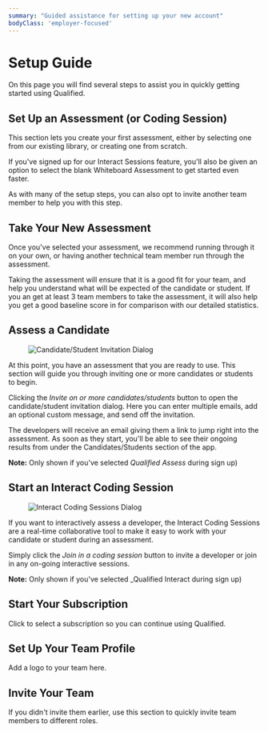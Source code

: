 ```yaml
---
summary: "Guided assistance for setting up your new account"
bodyClass: 'employer-focused'
---
```


# Setup Guide

On this page you will find several steps to assist you in quickly getting started using Qualified.

## Set Up an Assessment (or Coding Session)

This section lets you create your first assessment, either by selecting one from our existing library, or creating one from scratch.

If you've signed up for our Interact Sessions feature, you'll also be given an option to select the blank Whiteboard Assessment to get started even faster.

As with many of the setup steps, you can also opt to invite another team member to help you with this step.

## Take Your New Assessment

Once you've selected your assessment, we recommend running through it on your own, or having another technical team member run through the assessment.

Taking the assessment will ensure that it is a good fit for your team, and help you understand what will be expected of the candidate or student. If you an get at least 3 team members to take the assessment, it will also help you get a good baseline score in for comparison with our detailed statistics.

## Assess a Candidate

<div>
<figure class="align-right half-scale">

![Candidate/Student Invitation Dialog](/images/content/images/hire/invite-dialog-trial.png)

</figure>
</div>

At this point, you have an assessment that you are ready to use. This section will guide you through inviting one or more candidates or students to begin.

Clicking the _Invite on or more candidates/students_ button to open the candidate/student invitation dialog. Here you can enter multiple emails, add an optional custom message, and send off the invitation.

The developers will receive an email giving them a link to jump right into the assessment. As soon as they start, you'll be able to see their ongoing results from under the Candidates/Students section of the app.

<div class="note-box">

**Note:** Only shown if you've selected _Qualified Assess_ during sign up)

</div>

## Start an Interact Coding Session

<div>
<figure class="align-right half-scale">

![Interact Coding Sessions Dialog](/images/content/images/hire/interact-dialog.png)

</figure>
</div>

If you want to interactively assess a developer, the Interact Coding Sessions are a real-time collaborative tool to make it easy to work with your candidate or student during an assessment.

Simply click the _Join in a coding session_ button to invite a developer or join in any on-going interactive sessions.

<div class="note-box">

**Note:** Only shown if you've selected _Qualified Interact during sign up)

</div>

## Start Your Subscription

Click to select a subscription so you can continue using Qualified.

## Set Up Your Team Profile

Add a logo to your team here.

## Invite Your Team

If you didn't invite them earlier, use this section to quickly invite team members to different roles.
